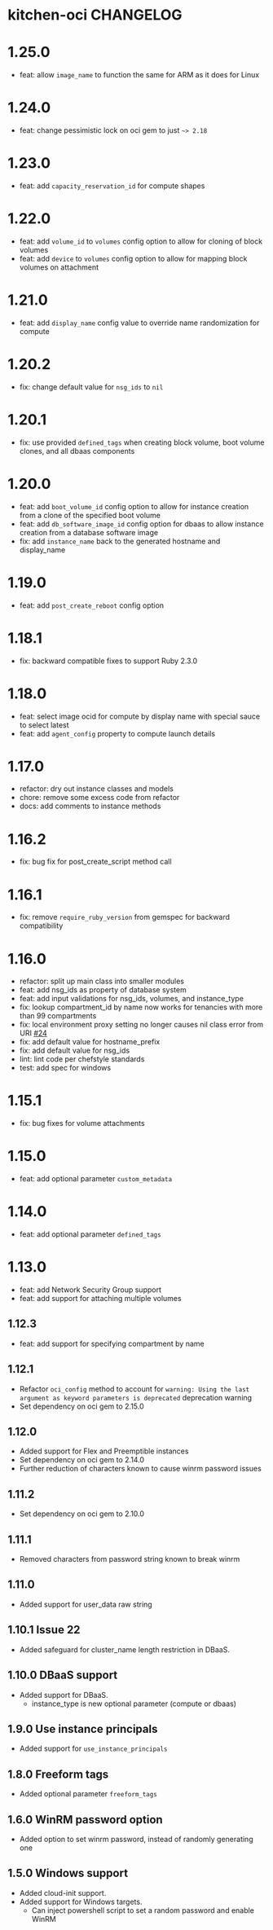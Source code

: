 # kitchen-oci CHANGELOG

# 1.25.0
- feat: allow `image_name` to function the same for ARM as it does for Linux

# 1.24.0
- feat: change pessimistic lock on oci gem to just `~> 2.18` 

# 1.23.0
- feat: add `capacity_reservation_id` for compute shapes

# 1.22.0
- feat: add `volume_id` to `volumes` config option to allow for cloning of block volumes
- feat: add `device` to `volumes` config option to allow for mapping block volumes on attachment

# 1.21.0
- feat: add `display_name` config value to override name randomization for compute

# 1.20.2
- fix: change default value for `nsg_ids` to `nil`

# 1.20.1
- fix: use provided `defined_tags` when creating block volume, boot volume clones, and all dbaas components

# 1.20.0
- feat: add `boot_volume_id` config option to allow for instance creation from a clone of the specified boot volume
- feat: add `db_software_image_id` config option for dbaas to allow instance creation from a database software image
- fix: add `instance_name` back to the generated hostname and display_name

# 1.19.0
- feat: add `post_create_reboot` config option

# 1.18.1
- fix: backward compatible fixes to support Ruby 2.3.0
  
# 1.18.0
- feat: select image ocid for compute by display name with special sauce to select latest
- feat: add `agent_config` property to compute launch details

# 1.17.0
- refactor: dry out instance classes and models
- chore: remove some excess code from refactor
- docs: add comments to instance methods

# 1.16.2
- fix: bug fix for post_create_script method call

# 1.16.1
- fix: remove `require_ruby_version` from gemspec for backward compatibility

# 1.16.0
- refactor: split up main class into smaller modules
- feat: add nsg_ids as property of database system
- feat: add input validations for nsg_ids, volumes, and instance_type
- fix: lookup compartment_id by name now works for tenancies with more than 99 compartments
- fix: local environment proxy setting no longer causes nil class error from URI [#24](https://github.com/stephenpearson/kitchen-oci/issues/24)
- fix: add default value for hostname_prefix
- fix: add default value for nsg_ids
- lint: lint code per chefstyle standards
- test: add spec for windows

# 1.15.1
- fix: bug fixes for volume attachments

# 1.15.0
- feat: add optional parameter `custom_metadata`

# 1.14.0
- feat: add optional parameter `defined_tags`

# 1.13.0
- feat: add Network Security Group support
- feat: add support for attaching multiple volumes

## 1.12.3
- feat: add support for specifying compartment by name

## 1.12.1
- Refactor `oci_config` method to account for `warning: Using the last argument as keyword parameters is deprecated` deprecation warning
- Set dependency on oci gem to 2.15.0

## 1.12.0
- Added support for Flex and Preemptible instances
- Set dependency on oci gem to 2.14.0
- Further reduction of characters known to cause winrm password issues

## 1.11.2
- Set dependency on oci gem to 2.10.0

## 1.11.1
- Removed characters from password string known to break winrm

## 1.11.0
- Added support for user_data raw string

## 1.10.1 Issue 22
- Added safeguard for cluster_name length restriction in DBaaS.

## 1.10.0 DBaaS support
- Added support for DBaaS.
  - instance_type is new optional parameter (compute or dbaas)

## 1.9.0 Use instance principals
- Added support for `use_instance_principals`

## 1.8.0 Freeform tags
- Added optional parameter `freeform_tags`

## 1.6.0 WinRM password option
- Added option to set winrm password, instead of randomly generating one

## 1.5.0 Windows support

- Added cloud-init support.
- Added support for Windows targets.
  - Can inject powershell script to set a random password and enable WinRM

